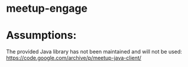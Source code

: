# meetup-engage

# Assumptions:
The provided Java library has not been maintained and will not be used:  https://code.google.com/archive/p/meetup-java-client/
